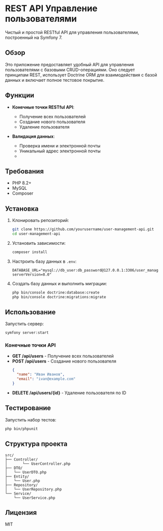 # REST API Управление пользователями

Чистый и простой RESTful API для управления пользователями, построенный на Symfony 7.

## Обзор

Это приложение предоставляет удобный API для управления пользователями с базовыми CRUD-операциями. Оно следует принципам REST, использует Doctrine ORM для взаимодействия с базой данных и включает полное тестовое покрытие.

## Функции

- **Конечные точки RESTful API**:
  - Получение всех пользователей
  - Создание нового пользователя
  - Удаление пользователя

- **Валидация данных**:
  - Проверка имени и электронной почты
  - Уникальный адрес электронной почты
  - 
## Требования

- PHP 8.2+
- MySQL
- Composer

## Установка

1. Клонировать репозиторий:
   ```bash
   git clone https://github.com/yourusername/user-management-api.git
   cd user-management-api
   ```

2. Установить зависимости:
   ```bash
   composer install
   ```

3. Настроить базу данных в `.env`:
   ```
   DATABASE_URL="mysql://db_user:db_password@127.0.0.1:3306/user_management?serverVersion=8.0"
   ```

4. Создать базу данных и выполнить миграции:
   ```bash
   php bin/console doctrine:database:create
   php bin/console doctrine:migrations:migrate
   ```

## Использование

Запустить сервер:
```bash
symfony server:start
```

### Конечные точки API

- **GET /api/users** - Получение всех пользователей
- **POST /api/users** - Создание нового пользователя
  ```json
  {
    "name": "Иван Иванов",
    "email": "ivan@example.com"
  }
  ```
- **DELETE /api/users/{id}** - Удаление пользователя по ID

## Тестирование

Запустить набор тестов:
```bash
php bin/phpunit
```

## Структура проекта

```
src/
├── Controller/
│       └── UserController.php
├── DTO/
│   └── UserDTO.php
├── Entity/
│   └── User.php
├── Repository/
│   └── UserRepository.php
└── Service/
    └── UserService.php
```

## Лицензия

MIT
